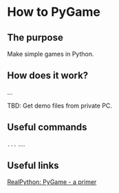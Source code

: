 # How to PyGame

## The purpose
Make simple games in Python.

## How does it work?
...  

TBD: Get demo files from private PC.


## Useful commands
`...`  ....  

## Useful links
[RealPython: PyGame - a primer](https://realpython.com/pygame-a-primer/)  

